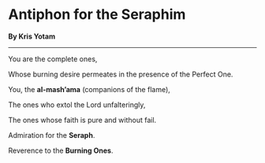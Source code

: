# Antiphon for the Seraphim  
**By Kris Yotam**  

---

You are the complete ones,  

Whose burning desire permeates in the presence of the Perfect One.  

You, the **al-mash’ama** (companions of the flame),  

The ones who extol the Lord unfalteringly,  

The ones whose faith is pure and without fail.  

Admiration for the **Seraph**.  

Reverence to the **Burning Ones**.
